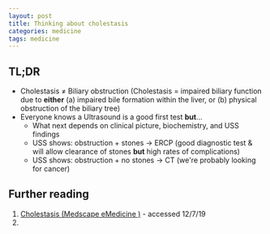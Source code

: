 ```yaml
---
layout: post
title: Thinking about cholestasis
categories: medicine
tags: medicine
---
```


## TL;DR

- Cholestasis ≠ Biliary obstruction (Cholestasis = impaired biliary function due to **either** (a) impaired bile formation within the liver, or (b) physical obstruction of the biliary tree)
- Everyone knows a Ultrasound is a good first test **but**...
  - What next depends on clinical picture, biochemistry, and USS findings
  - USS shows: obstruction + stones → ERCP (good diagnostic test & will allow clearance of stones **but** high rates of complications)
  - USS shows: obstruction + no stones → CT (we're probably looking for cancer)

## Further reading

1. [Cholestasis (Medscape eMedicine )](https://emedicine.medscape.com/article/927624) - accessed 12/7/19
2. 




